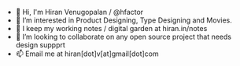 - 👋 Hi, I'm Hiran Venugopalan / @hfactor
- 👀 I’m interested in Product Designing, Type Designing and Movies.
- 🌱 I keep my working notes / digital garden at hiran.in/notes
- 💞️ I’m looking to collaborate on any open source project that needs design suppprt
- 📫 Email me at hiran[dot]v[at]gmail[dot]com 

<!---
hfactor/hfactor is a ✨ special ✨ repository because its `README.md` (this file) appears on your GitHub profile.
You can click the Preview link to take a look at your changes.
--->
